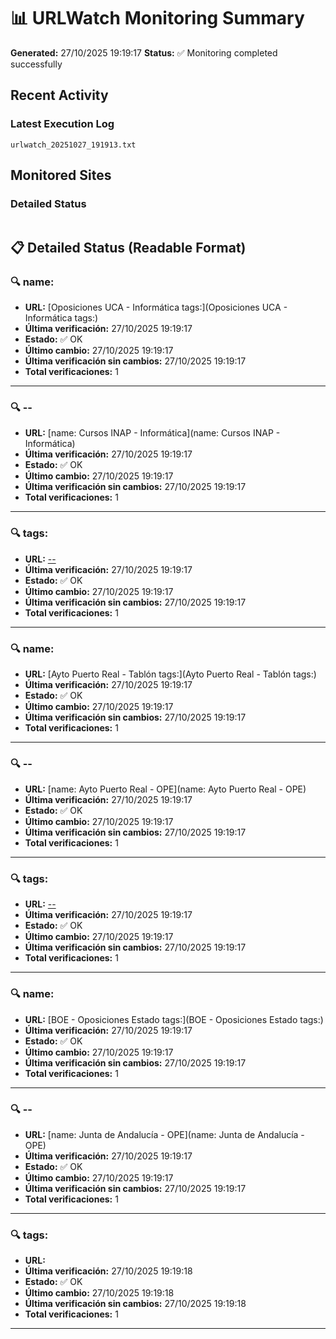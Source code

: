 # 📊 URLWatch Monitoring Summary

**Generated:** 27/10/2025 19:19:17
**Status:** ✅ Monitoring completed successfully

## Recent Activity

### Latest Execution Log
`urlwatch_20251027_191913.txt`

## Monitored Sites

### Detailed Status
```
```

## 📋 Detailed Status (Readable Format)

### 🔍 name:

- **URL:** [Oposiciones UCA - Informática	tags:](Oposiciones UCA - Informática	tags:)
- **Última verificación:** 27/10/2025 19:19:17
- **Estado:** ✅ OK
- **Último cambio:** 27/10/2025 19:19:17
- **Última verificación sin cambios:** 27/10/2025 19:19:17
- **Total verificaciones:** 1

---

### 🔍 --

- **URL:** [name: Cursos INAP - Informática](name: Cursos INAP - Informática)
- **Última verificación:** 27/10/2025 19:19:17
- **Estado:** ✅ OK
- **Último cambio:** 27/10/2025 19:19:17
- **Última verificación sin cambios:** 27/10/2025 19:19:17
- **Total verificaciones:** 1

---

### 🔍 tags:

- **URL:** [--](--)
- **Última verificación:** 27/10/2025 19:19:17
- **Estado:** ✅ OK
- **Último cambio:** 27/10/2025 19:19:17
- **Última verificación sin cambios:** 27/10/2025 19:19:17
- **Total verificaciones:** 1

---

### 🔍 name:

- **URL:** [Ayto Puerto Real - Tablón	tags:](Ayto Puerto Real - Tablón	tags:)
- **Última verificación:** 27/10/2025 19:19:17
- **Estado:** ✅ OK
- **Último cambio:** 27/10/2025 19:19:17
- **Última verificación sin cambios:** 27/10/2025 19:19:17
- **Total verificaciones:** 1

---

### 🔍 --

- **URL:** [name: Ayto Puerto Real - OPE](name: Ayto Puerto Real - OPE)
- **Última verificación:** 27/10/2025 19:19:17
- **Estado:** ✅ OK
- **Último cambio:** 27/10/2025 19:19:17
- **Última verificación sin cambios:** 27/10/2025 19:19:17
- **Total verificaciones:** 1

---

### 🔍 tags:

- **URL:** [--](--)
- **Última verificación:** 27/10/2025 19:19:17
- **Estado:** ✅ OK
- **Último cambio:** 27/10/2025 19:19:17
- **Última verificación sin cambios:** 27/10/2025 19:19:17
- **Total verificaciones:** 1

---

### 🔍 name:

- **URL:** [BOE - Oposiciones Estado	tags:](BOE - Oposiciones Estado	tags:)
- **Última verificación:** 27/10/2025 19:19:17
- **Estado:** ✅ OK
- **Último cambio:** 27/10/2025 19:19:17
- **Última verificación sin cambios:** 27/10/2025 19:19:17
- **Total verificaciones:** 1

---

### 🔍 --

- **URL:** [name: Junta de Andalucía - OPE](name: Junta de Andalucía - OPE)
- **Última verificación:** 27/10/2025 19:19:17
- **Estado:** ✅ OK
- **Último cambio:** 27/10/2025 19:19:17
- **Última verificación sin cambios:** 27/10/2025 19:19:17
- **Total verificaciones:** 1

---

### 🔍 tags:

- **URL:** []()
- **Última verificación:** 27/10/2025 19:19:18
- **Estado:** ✅ OK
- **Último cambio:** 27/10/2025 19:19:18
- **Última verificación sin cambios:** 27/10/2025 19:19:18
- **Total verificaciones:** 1

---

